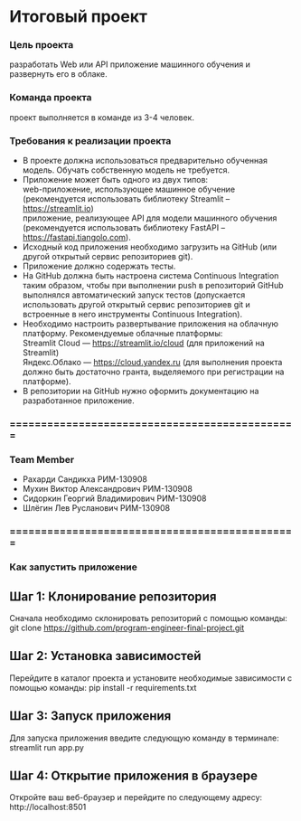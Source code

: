 # Итоговый проект

### Цель проекта
разработать Web или API приложение машинного обучения и развернуть его в облаке.

### Команда проекта
проект выполняется в команде из 3-4 человек.

### Требования к реализации проекта

 * В проекте должна использоваться предварительно обученная модель. Обучать собственную модель не требуется.
 * Приложение может быть одного из двух типов:<br/>
 web-приложение, использующее машинное обучение (рекомендуется использовать библиотеку Streamlit – https://streamlit.io)<br/>приложение, реализующее API для модели машинного обучения (рекомендуется использовать библиотеку FastAPI – https://fastapi.tiangolo.com).
 * Исходный код приложения необходимо загрузить на GitHub (или другой открытый сервис репозиториев git).
 * Приложение должно содержать тесты.
 * На GitHub должна быть настроена система Continuous Integration таким образом, чтобы при выполнении push в репозиторий GitHub выполнялся автоматический запуск тестов (допускается использовать другой открытый сервис репозиториев git и встроенные в него инструменты Continuous Integration).
 * Необходимо настроить развертывание приложения на облачную платформу. Рекомендуемые облачные платформы:<br/>
 Streamlit Cloud — https://streamlit.io/cloud (для приложений на Streamlit)<br/>Яндекс.Облако — https://cloud.yandex.ru (для выполнения проекта должно быть достаточно гранта, выделяемого при регистрации на платформе).
 * В репозитории на GitHub нужно оформить документацию на разработанное приложение.

### ==============================================

### Team Member
- Рахарди Сандикха РИМ-130908
- Мухин Виктор Александрович РИМ-130908
- Сидоркин Георгий Владимирович РИМ-130908
- Шлёгин Лев Русланович РИМ-130908
### ==============================================

### Как запустить приложение

## Шаг 1: Клонирование репозитория
Сначала необходимо склонировать репозиторий с помощью команды:
git clone https://github.com/program-engineer-final-project.git

## Шаг 2: Установка зависимостей
Перейдите в каталог проекта и установите необходимые зависимости с помощью команды:
pip install -r requirements.txt

## Шаг 3: Запуск приложения
Для запуска приложения введите следующую команду в терминале:
streamlit run app.py

## Шаг 4: Открытие приложения в браузере
Откройте ваш веб-браузер и перейдите по следующему адресу:
http://localhost:8501
